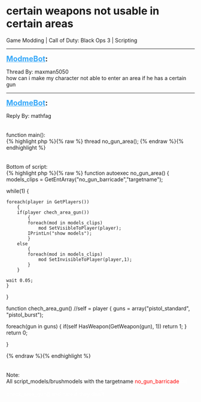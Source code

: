 # certain weapons not usable in certain areas
Game Modding | Call of Duty: Black Ops 3 | Scripting

---
<strong style="font-size: 1.4em;"><span style="text-decoration: underline;text-decoration-color: #34a7f9;"><span style="color:#34a7f9;">ModmeBot</span></span>:</strong>

<p>Thread By: maxman5050<br />how can i make my character not able to enter an area if he has a certain gun</p>

---
<strong style="font-size: 1.4em;"><span style="text-decoration: underline;text-decoration-color: #34a7f9;"><span style="color:#34a7f9;">ModmeBot</span></span>:</strong>

<p>Reply By: mathfag<br /> <br /> <br />function main():<br />{% highlight php %}{% raw %}
thread no_gun_area();
{% endraw %}{% endhighlight %}
 <br /> <br /> <br />Bottom of script:<br />{% highlight php %}{% raw %}
function autoexec no_gun_area()
{
models_clips = GetEntArray("no_gun_barricade","targetname");

while(1)
	{

	foreach(player in GetPlayers())
		{
		if(player chech_area_gun())
			{
			foreach(mod in models_clips)
				mod SetVisibleToPlayer(player);
			IPrintLn("show models");
			}
		else
			{
			foreach(mod in models_clips) 
				mod SetInvisibleToPlayer(player,1);
			}
		}

	wait 0.05;
	}
}


function chech_area_gun() //self = player
{
guns = array("pistol_standard", "pistol_burst");



foreach(gun in guns)
	{
	if(self HasWeapon(GetWeapon(gun), 1))
		return 1;
	}
return 0;

}

{% endraw %}{% endhighlight %}
 <br /> <br /> <br />Note:<br />All script_models/brushmodels with the targetname <span style="color:#ff0000;">no_gun_barricade<span style="color:#ffffff;">will show to a player when they posses a gun from the function check_area_gun() and hide if they don&#39;t</span></span></p>
